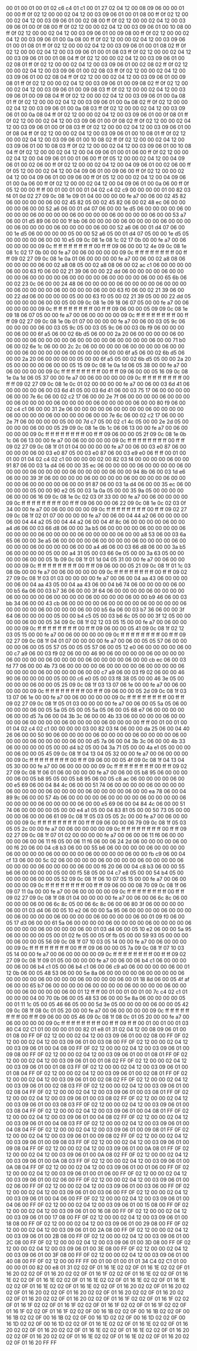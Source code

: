 <METERDATA>
<OBISCODES>
00 01 00 01 00 01 02 c6 c4 01 c1 00 01 27 02 04 12 00 08 09 06 00 00 01 00 00 ff 0f 02 12 00 00 02 04 12 00 03 09 06 01 00 01 08 00 ff 0f 02 12 00 00 02 04 12 00 03 09 06 01 00 02 08 00 ff 0f 02 12 00 00 02 04 12 00 03 09 06 01 00 0f 08 00 ff 0f 02 12 00 00 02 04 12 00 03 09 06 01 00 10 08 00 ff 0f 02 12 00 00 02 04 12 00 03 09 06 01 00 09 08 00 ff 0f 02 12 00 00 02 04 12 00 03 09 06 01 00 0a 08 00 ff 0f 02 12 00 00 02 04 12 00 03 09 06 01 00 01 08 01 ff 0f 02 12 00 00 02 04 12 00 03 09 06 01 00 01 08 02 ff 0f 02 12 00 00 02 04 12 00 03 09 06 01 00 01 08 03 ff 0f 02 12 00 00 02 04 12 00 03 09 06 01 00 01 08 04 ff 0f 02 12 00 00 02 04 12 00 03 09 06 01 00 02 08 01 ff 0f 02 12 00 00 02 04 12 00 03 09 06 01 00 02 08 02 ff 0f 02 12 00 00 02 04 12 00 03 09 06 01 00 02 08 03 ff 0f 02 12 00 00 02 04 12 00 03 09 06 01 00 02 08 04 ff 0f 02 12 00 00 02 04 12 00 03 09 06 01 00 09 08 01 ff 0f 02 12 00 00 02 04 12 00 03 09 06 01 00 09 08 02 ff 0f 02 12 00 00 02 04 12 00 03 09 06 01 00 09 08 03 ff 0f 02 12 00 00 02 04 12 00 03 09 06 01 00 09 08 04 ff 0f 02 12 00 00 02 04 12 00 03 09 06 01 00 0a 08 01 ff 0f 02 12 00 00 02 04 12 00 03 09 06 01 00 0a 08 02 ff 0f 02 12 00 00 02 04 12 00 03 09 06 01 00 0a 08 03 ff 0f 02 12 00 00 02 04 12 00 03 09 06 01 00 0a 08 04 ff 0f 02 12 00 00 02 04 12 00 03 09 06 01 00 0f 08 01 ff 0f 02 12 00 00 02 04 12 00 03 09 06 01 00 0f 08 02 ff 0f 02 12 00 00 02 04 12 00 03 09 06 01 00 0f 08 03 ff 0f 02 12 00 00 02 04 12 00 03 09 06 01 00 0f 08 04 ff 0f 02 12 00 00 02 04 12 00 03 09 06 01 00 10 08 01 ff 0f 02 12 00 00 02 04 12 00 03 09 06 01 00 10 08 02 ff 0f 02 12 00 00 02 04 12 00 03 09 06 01 00 10 08 03 ff 0f 02 12 00 00 02 04 12 00 03 09 06 01 00 10 08 04 ff 0f 02 12 00 00 02 04 12 00 04 09 06 01 00 01 06 00 ff 0f 02 12 00 00 02 04 12 00 04 09 06 01 00 01 06 00 ff 0f 05 12 00 00 02 04 12 00 04 09 06 01 00 02 06 00 ff 0f 02 12 00 00 02 04 12 00 04 09 06 01 00 02 06 00 ff 0f 05 12 00 00 02 04 12 00 04 09 06 01 00 09 06 00 ff 0f 02 12 00 00 02 04 12 00 04 09 06 01 00 09 06 00 ff 0f 05 12 00 00 02 04 12 00 04 09 06 01 00 0a 06 00 ff 0f 02 12 00 00 02 04 12 00 04 09 06 01 00 0a 06 00 ff 0f 05 12 00 00 ff ff 
</OBISCODES>
<OBISDATA>
00 01 00 01 00 01 04 02 c4 02 c9 00 00 00 00 01 00 82 03 f4 01 0d 02 27 09 0c 08 1e 09 01 04 00 00 00 00 fe a7 00 06 00 02 45 82 06 00 00 00 00 06 00 02 45 82 05 00 02 45 82 06 00 02 48 ec 06 00 00 00 00 06 00 00 52 a6 06 00 01 d4 07 06 00 00 1e d5 06 00 00 00 00 06 00 00 00 00 06 00 00 00 00 06 00 00 00 00 06 00 00 00 00 06 00 00 53 a7 06 00 01 d5 89 06 00 00 1f bb 06 00 00 00 00 06 00 00 00 00 06 00 00 00 00 06 00 00 00 00 06 00 00 00 00 06 00 00 52 a6 06 00 01 d4 07 06 00 00 1e d5 06 00 00 00 00 05 00 00 52 a6 05 00 01 d4 07 05 00 00 1e d5 05 00 00 00 00 06 00 00 10 e5 09 0c 08 1e 08 1c 02 17 0b 00 00 fe a7 00 06 00 00 00 00 09 0c ff ff ff ff ff ff ff ff 00 ff ff 09 06 00 00 12 4e 09 0c 08 1e 08 1c 02 17 0b 00 00 fe a7 00 06 00 00 00 00 09 0c ff ff ff ff ff ff ff ff 00 ff ff 09 02 27 09 0c 08 1e 0a 01 06 00 00 00 00 fe a7 00 06 00 02 a8 08 06 00 00 00 00 06 00 02 a8 08 05 00 02 a8 08 06 00 02 ac c1 06 00 00 00 00 06 00 00 63 f0 06 00 02 21 39 06 00 00 22 dd 06 00 00 00 00 06 00 00 00 00 06 00 00 00 00 06 00 00 00 00 06 00 00 00 00 06 00 00 65 6b 06 00 02 23 0c 06 00 00 24 48 06 00 00 00 00 06 00 00 00 00 06 00 00 00 00 06 00 00 00 00 06 00 00 00 00 06 00 00 63 f0 06 00 02 21 39 06 00 00 22 dd 06 00 00 00 00 05 00 00 63 f0 05 00 02 21 39 05 00 00 22 dd 05 00 00 00 00 06 00 00 05 00 09 0c 08 1e 09 18 06 07 05 00 00 fe a7 00 06 00 00 00 00 09 0c ff ff ff ff ff ff ff ff 00 ff ff 09 06 00 00 05 09 09 0c 08 1e 09 18 06 07 05 00 00 fe a7 00 06 00 00 00 00 09 0c ff ff ff ff ff ff ff ff 00 ff ff 09 02 27 09 0c 08 1e 0b 01 07 00 00 00 00 fe a7 00 06 00 03 05 9c 06 00 00 00 00 06 00 03 05 9c 05 00 03 05 9c 06 00 03 0b f9 06 00 00 00 00 06 00 00 6f a5 06 00 02 6b d5 06 00 00 2a 20 06 00 00 00 00 06 00 00 00 00 06 00 00 00 00 06 00 00 00 00 06 00 00 00 00 06 00 00 71 b0 06 00 02 6e 1c 06 00 00 2c 2c 06 00 00 00 00 06 00 00 00 00 06 00 00 00 00 06 00 00 00 00 06 00 00 00 00 06 00 00 6f a5 06 00 02 6b d5 06 00 00 2a 20 06 00 00 00 00 05 00 00 6f a5 05 00 02 6b d5 05 00 00 2a 20 05 00 00 00 00 06 00 00 05 15 09 0c 08 1e 0a 1d 06 05 38 00 00 fe a7 00 06 00 00 00 00 09 0c ff ff ff ff ff ff ff ff 00 ff ff 09 06 00 00 05 16 09 0c 08 1e 0a 1d 06 05 37 00 00 fe a7 00 06 00 00 00 00 09 0c ff ff ff ff ff ff ff ff 00 ff ff 09 02 27 09 0c 08 1e 0c 01 02 00 00 00 00 fe a7 00 06 00 03 6d 41 06 00 00 00 00 06 00 03 6d 41 05 00 03 6d 41 06 00 03 75 17 06 00 00 00 00 06 00 00 7e 6c 06 00 02 c2 17 06 00 00 2e 7f 06 00 00 00 00 06 00 00 00 00 06 00 00 00 00 06 00 00 00 00 06 00 00 00 00 06 00 00 80 f9 06 00 02 c4 c1 06 00 00 31 2e 06 00 00 00 00 06 00 00 00 00 06 00 00 00 00 06 00 00 00 00 06 00 00 00 00 06 00 00 7e 6c 06 00 02 c2 17 06 00 00 2e 7f 06 00 00 00 00 05 00 00 7d c7 05 00 02 c1 4c 05 00 00 2e 2d 05 00 00 00 00 06 00 00 05 29 09 0c 08 1e 0b 1c 06 06 13 00 00 fe a7 00 06 00 00 00 00 09 0c ff ff ff ff ff ff ff ff 00 ff ff 09 06 00 00 05 2f 09 0c 08 1e 0b 1c 06 06 13 00 00 fe a7 00 06 00 00 00 00 09 0c ff ff ff ff ff ff ff ff 00 ff ff 09 02 27 09 0c 08 1f 01 01 04 00 00 00 00 fe a7 00 06 00 03 e0 87 06 00 00 00 00 06 00 03 e0 87 05 00 03 e0 87 06 00 03 e9 e0 06 ff ff 
00 01 00 01 00 01 04 02 c4 02 c1 00 00 00 00 02 00 82 03 f4 00 00 00 00 06 00 00 91 87 06 00 03 1a d4 06 00 00 35 ec 06 00 00 00 00 06 00 00 00 00 06 00 00 00 00 06 00 00 00 00 06 00 00 00 00 06 00 00 94 8b 06 00 03 1d e6 06 00 00 39 3f 06 00 00 00 00 06 00 00 00 00 06 00 00 00 00 06 00 00 00 00 06 00 00 00 00 06 00 00 91 87 06 00 03 1a d4 06 00 00 35 ec 06 00 00 00 00 05 00 00 90 e2 05 00 03 1a 0a 05 00 00 35 9a 05 00 00 00 00 06 00 00 06 16 09 0c 08 1e 0c 02 03 0f 33 00 00 fe a7 00 06 00 00 00 00 09 0c ff ff ff ff ff ff ff ff 00 ff ff 09 06 00 00 06 22 09 0c 08 1e 0c 02 03 0f 34 00 00 fe a7 00 06 00 00 00 00 09 0c ff ff ff ff ff ff ff ff 00 ff ff 09 02 27 09 0c 08 1f 02 01 07 00 00 00 00 fe a7 00 06 00 04 44 a2 06 00 00 00 00 06 00 04 44 a2 05 00 04 44 a2 06 00 04 4f 8c 06 00 00 00 00 06 00 00 a4 d6 06 00 03 66 d8 06 00 00 3a b5 06 00 00 00 00 06 00 00 00 00 06 00 00 00 00 06 00 00 00 00 06 00 00 00 00 06 00 00 a8 53 06 00 03 6a 65 06 00 00 3e a5 06 00 00 00 00 06 00 00 00 00 06 00 00 00 00 06 00 00 00 00 06 00 00 00 00 06 00 00 a4 d6 06 00 03 66 d8 06 00 00 3a b5 06 00 00 00 00 05 00 00 a4 31 05 00 03 66 0e 05 00 00 3a 63 05 00 00 00 00 06 00 00 05 1b 09 0c 08 1f 01 1d 04 05 31 00 00 fe a7 00 06 00 00 00 00 09 0c ff ff ff ff ff ff ff ff 00 ff ff 09 06 00 00 05 21 09 0c 08 1f 01 1c 03 08 0b 00 00 fe a7 00 06 00 00 00 00 09 0c ff ff ff ff ff ff ff ff 00 ff ff 09 02 27 09 0c 08 1f 03 01 03 00 00 00 00 fe a7 00 06 00 04 aa 43 06 00 00 00 00 06 00 04 aa 43 05 00 04 aa 43 06 00 04 b6 74 06 00 00 00 00 06 00 00 b5 6a 06 00 03 b7 36 06 00 00 3f 64 06 00 00 00 00 06 00 00 00 00 06 00 00 00 00 06 00 00 00 00 06 00 00 00 00 06 00 00 b9 46 06 00 03 bb 34 06 00 00 43 cb 06 00 00 00 00 06 00 00 00 00 06 00 00 00 00 06 00 00 00 00 06 00 00 00 00 06 00 00 b5 6a 06 00 03 b7 36 06 00 00 3f 64 06 00 00 00 00 05 00 00 b4 c5 05 00 03 b6 6c 05 00 00 3f 12 05 00 00 00 00 06 00 00 05 34 09 0c 08 1f 02 12 03 05 15 00 00 fe a7 00 06 00 00 00 00 09 0c ff ff ff ff ff ff ff ff 00 ff ff 09 06 00 00 05 41 09 0c 08 1f 02 12 03 05 15 00 00 fe a7 00 06 00 00 00 00 09 0c ff ff ff ff ff ff ff ff 00 ff ff 09 02 27 09 0c 08 1f 04 01 07 00 00 00 00 fe a7 00 06 00 05 05 57 06 00 00 00 00 06 00 05 05 57 05 00 05 05 57 06 00 05 12 e0 06 00 00 00 00 06 00 00 c7 a9 06 00 03 f9 02 06 00 00 46 90 06 00 00 00 00 06 00 00 00 00 06 00 00 00 00 06 00 00 00 00 06 00 00 00 00 06 00 00 cb ec 06 00 03 fd 77 06 00 00 4b 73 06 00 00 00 00 06 00 00 00 00 06 00 00 00 00 06 00 00 00 00 06 00 00 00 00 06 00 00 c7 a9 06 00 03 f9 02 06 00 00 46 90 06 00 00 00 00 05 00 00 c6 e0 05 00 03 f8 38 05 00 00 46 3e 05 00 00 00 00 06 00 00 05 25 09 0c 08 1f 03 13 07 06 1e 00 00 fe a7 00 06 00 00 00 00 09 0c ff ff ff ff ff ff ff ff 00 ff ff 09 06 00 00 05 2d 09 0c 08 1f 03 13 07 06 1e 00 00 fe a7 00 06 00 00 00 00 09 0c ff ff ff ff ff ff ff ff 00 ff ff 09 02 27 09 0c 08 1f 05 01 03 00 00 00 00 fe a7 00 06 00 05 5a 05 06 00 00 00 00 06 00 05 5a 05 05 00 05 5a 05 06 00 05 68 e7 06 00 00 00 00 06 00 00 d5 7a 06 00 04 3b 3c 06 00 00 4b 33 06 00 00 00 00 06 00 00 00 00 06 00 00 00 00 06 00 00 00 00 06 00 00 00 00 ff ff 
00 01 00 01 00 01 04 02 c4 02 c1 00 00 00 00 03 00 82 03 f4 06 00 00 da 25 06 00 04 40 26 06 00 00 50 90 06 00 00 00 00 06 00 00 00 00 06 00 00 00 00 06 00 00 00 00 06 00 00 00 00 06 00 00 d5 7a 06 00 04 3b 3c 06 00 00 4b 33 06 00 00 00 00 05 00 00 d4 b2 05 00 04 3a 71 05 00 00 4a e1 05 00 00 00 00 06 00 00 05 45 09 0c 08 1f 04 13 04 05 32 00 00 fe a7 00 06 00 00 00 00 09 0c ff ff ff ff ff ff ff ff 00 ff ff 09 06 00 00 05 4f 09 0c 08 1f 04 13 04 05 30 00 00 fe a7 00 06 00 00 00 00 09 0c ff ff ff ff ff ff ff ff 00 ff ff 09 02 27 09 0c 08 1f 06 01 06 00 00 00 00 fe a7 00 06 00 05 b8 95 06 00 00 00 00 06 00 05 b8 95 05 00 05 b8 95 06 00 05 c8 ac 06 00 00 00 00 06 00 00 e5 69 06 00 04 84 4c 06 00 00 51 74 06 00 00 00 00 06 00 00 00 00 06 00 00 00 00 06 00 00 00 00 06 00 00 00 00 06 00 00 ea 78 06 00 04 89 9c 06 00 00 57 4b 06 00 00 00 00 06 00 00 00 00 06 00 00 00 00 06 00 00 00 00 06 00 00 00 00 06 00 00 e5 69 06 00 04 84 4c 06 00 00 51 74 06 00 00 00 00 05 00 00 e4 a1 05 00 04 83 81 05 00 00 50 73 05 00 00 00 00 06 00 00 06 61 09 0c 08 1f 05 03 05 05 2c 00 00 fe a7 00 06 00 00 00 00 09 0c ff ff ff ff ff ff ff ff 00 ff ff 09 06 00 00 06 79 09 0c 08 1f 05 03 05 05 2c 00 00 fe a7 00 06 00 00 00 00 09 0c ff ff ff ff ff ff ff ff 00 ff ff 09 02 27 09 0c 08 1f 07 01 02 00 00 00 00 fe a7 00 06 00 06 11 f6 06 00 00 00 00 06 00 06 11 f6 05 00 06 11 f6 06 00 06 24 2d 06 00 00 00 00 06 00 00 f6 20 06 00 04 c8 b3 06 00 00 55 b6 06 00 00 00 00 06 00 00 00 00 06 00 00 00 00 06 00 00 00 00 06 00 00 00 00 06 00 00 fb c9 06 00 04 cf 13 06 00 00 5c 02 06 00 00 00 00 06 00 00 00 00 06 00 00 00 00 06 00 00 00 00 06 00 00 00 00 06 00 00 f6 20 06 00 04 c8 b3 06 00 00 55 b6 06 00 00 00 00 05 00 00 f5 58 05 00 04 c7 e8 05 00 00 54 b4 05 00 00 00 00 06 00 00 05 52 09 0c 08 1f 06 10 07 05 15 00 00 fe a7 00 06 00 00 00 00 09 0c ff ff ff ff ff ff ff ff 00 ff ff 09 06 00 00 08 70 09 0c 08 1f 06 09 07 11 0a 00 00 fe a7 00 06 00 00 00 00 09 0c ff ff ff ff ff ff ff ff 00 ff ff 09 02 27 09 0c 08 1f 08 01 04 00 00 00 00 fe a7 00 06 00 06 6c 8c 06 00 00 00 00 06 00 06 6c 8c 05 00 06 6c 8c 06 00 06 80 3f 06 00 00 00 00 06 00 01 03 d4 06 00 05 10 e2 06 00 00 5a 95 06 00 00 00 00 06 00 00 00 00 06 00 00 00 00 06 00 00 00 00 06 00 00 00 00 06 00 01 09 f0 06 00 05 17 d3 06 00 00 61 5a 06 00 00 00 00 06 00 00 00 00 06 00 00 00 00 06 00 00 00 00 06 00 00 00 00 06 00 01 03 d4 06 00 05 10 e2 06 00 00 5a 95 06 00 00 00 00 05 00 01 02 fe 05 00 05 0f fb 05 00 00 59 93 05 00 00 00 00 06 00 00 05 56 09 0c 08 1f 07 10 03 05 14 00 00 fe a7 00 06 00 00 00 00 09 0c ff ff ff ff ff ff ff ff 00 ff ff 09 06 00 00 05 7a 09 0c 08 1f 07 10 03 05 14 00 00 fe a7 00 06 00 00 00 00 09 0c ff ff ff ff ff ff ff ff 00 ff ff 09 02 27 09 0c 08 1f 09 01 05 00 00 00 00 fe a7 00 06 00 06 b4 c1 06 00 00 00 00 06 00 06 b4 c1 05 00 06 b4 c1 06 00 06 c9 a0 06 00 00 00 00 06 00 01 12 0b 06 00 05 48 53 06 00 00 5e 8a 06 00 00 00 00 06 00 00 00 00 06 00 00 00 00 06 00 00 00 00 06 00 00 00 00 06 00 01 18 8d 06 00 05 4f af 06 00 00 65 b7 06 00 00 00 00 06 00 00 00 00 06 00 00 00 00 06 00 00 00 00 06 00 00 00 00 06 00 01 12 ff ff 
00 01 00 01 00 01 00 7c c4 02 c1 01 00 00 00 04 00 70 0b 06 00 05 48 53 06 00 00 5e 8a 06 00 00 00 00 05 00 01 11 1c 05 00 05 46 66 05 00 00 5d 3e 05 00 00 00 00 06 00 00 05 42 09 0c 08 1f 08 0c 01 05 20 00 00 fe a7 00 06 00 00 00 00 09 0c ff ff ff ff ff ff ff ff 00 ff ff 09 06 00 00 05 46 09 0c 08 1f 08 0c 01 05 20 00 00 fe a7 00 06 00 00 00 00 09 0c ff ff ff ff ff ff ff ff 00 ff ff 09 ff ff 
</OBISDATA>
<SCALAROBISCODES>
00 01 00 01 00 01 03 80 C4 02 C1 01 00 00 00 01 00 82 01 e8 01 31 02 04 12 00 08 09 06 01 00 01 08 00 FF 0F 02 12 00 00 02 04 12 00 03 09 06 01 00 02 08 00 FF 0F 02 12 00 00 02 04 12 00 03 09 06 01 00 03 08 00 FF 0F 02 12 00 00 02 04 12 00 03 09 06 01 00 04 08 00 FF 0F 02 12 00 00 02 04 12 00 03 09 06 01 00 09 08 00 FF 0F 02 12 00 00 02 04 12 00 03 09 06 01 00 01 08 01 FF 0F 02 12 00 00 02 04 12 00 03 09 06 01 00 01 08 02 FF 0F 02 12 00 00 02 04 12 00 03 09 06 01 00 01 08 03 FF 0F 02 12 00 00 02 04 12 00 03 09 06 01 00 01 08 04 FF 0F 02 12 00 00 02 04 12 00 03 09 06 01 00 02 08 01 FF 0F 02 12 00 00 02 04 12 00 03 09 06 01 00 02 08 02 FF 0F 02 12 00 00 02 04 12 00 03 09 06 01 00 02 08 03 FF 0F 02 12 00 00 02 04 12 00 03 09 06 01 00 02 08 04 FF 0F 02 12 00 00 02 04 12 00 03 09 06 01 00 03 08 01 FF 0F 02 12 00 00 02 04 12 00 03 09 06 01 00 03 08 02 FF 0F 02 12 00 00 02 04 12 00 03 09 06 01 00 03 08 03 FF 0F 02 12 00 00 02 04 12 00 03 09 06 01 00 03 08 04 FF 0F 02 12 00 00 02 04 12 00 03 09 06 01 00 04 08 01 FF 0F 02 12 00 00 02 04 12 00 03 09 06 01 00 04 08 02 FF 0F 02 12 00 00 02 04 12 00 03 09 06 01 00 04 08 03 FF 0F 02 12 00 00 02 04 12 00 03 09 06 01 00 04 08 04 FF 0F 02 12 00 00 02 04 12 00 03 09 06 01 00 09 08 01 FF 0F 02 12 00 00 02 04 12 00 03 09 06 01 00 09 08 02 FF 0F 02 12 00 00 02 04 12 00 03 09 06 01 00 09 08 03 FF 0F 02 12 00 00 02 04 12 00 03 09 06 01 00 09 08 04 FF 0F 02 12 00 00 02 04 12 00 03 09 06 01 00 0A 08 01 FF 0F 02 12 00 00 02 04 12 00 03 09 06 01 00 0A 08 02 FF 0F 02 12 00 00 02 04 12 00 03 09 06 01 00 0A 08 03 FF 0F 02 12 00 00 02 04 12 00 03 09 06 01 00 0A 08 04 FF 0F 02 12 00 00 02 04 12 00 03 09 06 01 00 01 06 00 FF 0F 02 12 00 00 02 04 12 00 03 09 06 01 00 01 06 00 FF 0F 02 12 00 00 02 04 12 00 03 09 06 01 00 02 06 00 FF 0F 02 12 00 00 02 04 12 00 03 09 06 01 00 02 06 00 FF 0F 02 12 00 00 02 04 12 00 03 09 06 01 00 03 06 00 FF 0F 02 12 00 00 02 04 12 00 03 09 06 01 00 03 06 00 FF 0F 02 12 00 00 02 04 12 00 03 09 06 01 00 04 06 00 FF 0F 02 12 00 00 02 04 12 00 03 09 06 01 00 04 06 00 FF 0F 02 12 00 00 02 04 12 00 03 09 06 01 00 15 08 00 FF 0F 02 12 00 00 02 04 12 00 03 09 06 01 00 16 08 00 FF 0F 02 12 00 00 02 04 12 00 03 09 06 01 00 17 08 00 FF 0F 02 12 00 00 02 04 12 00 03 09 06 01 00 18 08 00 FF 0F 02 12 00 00 02 04 12 00 03 09 06 01 00 29 08 00 FF 0F 02 12 00 00 02 04 12 00 03 09 06 01 00 2A 08 00 FF 0F 02 12 00 00 02 04 12 00 03 09 06 01 00 2B 08 00 FF 0F 02 12 00 00 02 04 12 00 03 09 06 01 00 2C 08 00 FF 0F 02 12 00 00 02 04 12 00 03 09 06 01 00 3D 08 00 FF 0F 02 12 00 00 02 04 12 00 03 09 06 01 00 3E 08 00 FF 0F 02 12 00 00 02 04 12 00 03 09 06 01 00 3F 08 00 FF 0F 02 12 00 00 02 04 12 00 03 09 06 01 00 40 08 00 FF 0F 02 12 00 00 FF FF
</SCALAROBISCODES>
<SCALAROBISDATA>
00 01 00 01 00 01 01 34 C4 02 C1 01 00 00 00 01 00 82 00 e8 01 31 02 02 0F 01 16 1E 02 02 0F 01 16 1E 02 02 0F 01 16 20 02 02 0F 01 16 20 02 02 0F 01 16 1F 02 02 0F 01 16 1E 02 02 0F 01 16 1E 02 02 0F 01 16 1E 02 02 0F 01 16 1E 02 02 0F 01 16 1E 02 02 0F 01 16 1E 02 02 0F 01 16 1E 02 02 0F 01 16 1E 02 02 0F 01 16 20 02 02 0F 01 16 20 02 02 0F 01 16 20 02 02 0F 01 16 20 02 02 0F 01 16 20 02 02 0F 01 16 20 02 02 0F 01 16 20 02 02 0F 01 16 20 02 02 0F 01 16 1F 02 02 0F 01 16 1F 02 02 0F 01 16 1F 02 02 0F 01 16 1F 02 02 0F 01 16 1F 02 02 0F 01 16 1F 02 02 0F 01 16 1F 02 02 0F 01 16 1F 02 02 0F 00 16 1B 02 02 0F 00 16 1B 02 02 0F 00 16 1B 02 02 0F 00 16 1B 02 02 0F 00 16 1D 02 02 0F 00 16 1D 02 02 0F 00 16 1D 02 02 0F 00 16 1D 02 02 0F 01 16 1E 02 02 0F 01 16 1E 02 02 0F 01 16 20 02 02 0F 01 16 20 02 02 0F 01 16 1E 02 02 0F 01 16 1E 02 02 0F 01 16 20 02 02 0F 01 16 20 02 02 0F 01 16 1E 02 02 0F 01 16 1E 02 02 0F 01 16 20 02 02 0F 01 16 20 FF FF
</SCALAROBISDATA>
</METERDATA>